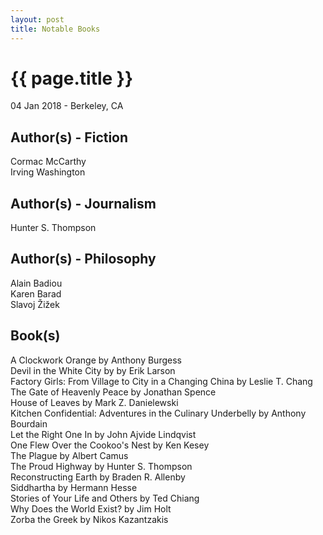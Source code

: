```yaml
---
layout: post
title: Notable Books
---
```


{{ page.title }}
================

<p class="meta">04 Jan 2018 - Berkeley, CA</p>

## Author(s) - Fiction
Cormac McCarthy  
Irving Washington

## Author(s) - Journalism
Hunter S. Thompson

## Author(s) - Philosophy
Alain Badiou  
Karen Barad  
Slavoj Žižek

## Book(s)
A Clockwork Orange by Anthony Burgess  
Devil in the White City by by Erik Larson  
Factory Girls: From Village to City in a Changing China by Leslie T. Chang  
The Gate of Heavenly Peace by Jonathan Spence  
House of Leaves by Mark Z. Danielewski  
Kitchen Confidential: Adventures in the Culinary Underbelly by Anthony Bourdain  
Let the Right One In by John Ajvide Lindqvist  
One Flew Over the Cookoo's Nest by Ken Kesey  
The Plague by Albert Camus  
The Proud Highway by Hunter S. Thompson  
Reconstructing Earth by Braden R. Allenby  
Siddhartha by Hermann Hesse  
Stories of Your Life and Others by Ted Chiang  
Why Does the World Exist? by Jim Holt  
Zorba the Greek by Nikos Kazantzakis